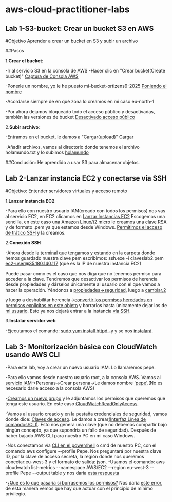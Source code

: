 # aws-cloud-practitioner-labs
## Lab 1-S3-bucket: Crear un bucket S3 en AWS

#Objetivo
Aprender a crear un bucket en S3 y subir un archivo

##Pasos

1.**Crear el bucket**:

 -Ir al servicio S3 en la consola de AWS
 -Hacer clic en "Crear bucket(Create bucket)" [Captura de Consola AWS](/AWS-labs/lab-1-s3-bucket/capturas/2.png)
 
 -Ponerle un nombre, yo le he puesto mi-bucket-ortizens9-2025 [Poniendo el nombre](/AWS-labs/lab-1-s3-bucket/capturas/1.png)
 
 -Acordarse siempre de en qué zona lo creamos en mi caso eu-north-1
 
 -Por ahora dejamos bloqueado todo el acceso público y desactivadas, también las versiones de bucket
 [Desactivado acceso público](/AWS-labs/lab-1-s3-bucket/capturas/3.png)
  
2.**Subir archivo**:

 -Entramos en el bucket, le damos a "Cargar(upload)"  [Cargar](/AWS-labs/lab-1-s3-bucket/capturas/5.png)
 
 -Añadir archivos, vamos al directorio donde tenemos el archivo holamundo.txt y lo subimos [holamundo](/AWS-labs/lab-1-s3-bucket/capturas/6.png)

##Conclusión:
He aprendido a usar S3 para almacenar objetos.

## Lab 2-Lanzar instancia EC2 y conectarse vía SSH
#Objetivo: Entender servidores virtuales y acceso remoto

1.**Lanzar instancia EC2**

-Para ello con nuestro usuario IAM(creado con todos los permisos) nos vas al servicio EC2, en EC2 clicamos en [Lanzar Instancias EC2](AWS-labs/lab-2-ecd-ssh/1.png)
Escogemos una sencilla, en este caso una [Amazon Linux/t2 micro](AWS-labs/lab-2-ecd-ssh/2.png) le creamos una [clave RSA](AWS-labs/lab-2-ecd-ssh/3.png) y de formato .pem ya que estamos desde Windows.
[Permitimos el acceso de trático SSH](AWS-labs/lab-2-ecd-ssh/4.png) y la creamos.

2.**Conexión SSH**

-Ahora desde la [terminal](AWS-labs/lab-2-ecd-ssh/6.png) que tengamos y estando en la carpeta donde hemos guardado nuestra clave pem escribimos: ssh.exe -i claveslab2.pem ec2-user@35.180.140.117 (que es la IP de nuestra instancia EC2)

Puede pasar como es el caso que nos diga que no tenemos permiso para acceder a la clave. Tendremos que desactivar los permisos de herencia desde propiedades y dárselos únicamente al usuario con el que vamos a hacer la operación. Yéndonos a [propiedades->seguridad](AWS-labs/lab-2-ecd-ssh/7.png), luego a [cambiar](AWS-labs/lab-2-ecd-ssh/8.png),[2](AWS-labs/lab-2-ecd-ssh/9.png)

y luego a deshabilitar herencia->[convertir los permisos heredados en permisos explícitos en este objeto](AWS-labs/lab-2-ecd-ssh/10.png) y borrarlos hasta únicamente dejar los de [mi usuario](AWS-labs/lab-2-ecd-ssh/11.png). Esto ya nos dejará entrar a la instancia [vía SSH](AWS-labs/lab-2-ecd-ssh/13.png).

3.**Instalar servidor web**

-Ejecutamos el comando: [sudo yum install httpd -y](AWS-labs/lab-2-ecd-ssh/15.png) y se nos [instalará](AWS-labs/lab-2-ecd-ssh/16.png).

## Lab 3- Monitorización básica con CloudWatch usando AWS CLI

-Para este lab, voy a crear un nuevo usuario IAM. Lo llamaremos pepe.

-Para ello vamos desde nuestro usuario root, a la consola AWS.
Vamos al [servicio IAM](AWS-labs/lab-3-iamclicloudwatch/1.png)->Personas->Crear persona->Le damos nombre ['pepe'](AWS-labs/lab-3-iamclicloudwatch/2.png).(No es necesario darle acceso a la consola AWS)

-[Creamos un nuevo grupo](AWS-labs/lab-3-iamclicloudwatch/3.png) y le adjuntamos los permisos que queremos que tenga este usuario. En este caso [CloudWatchReadOnlyAccess](AWS-labs/lab-3-iamclicloudwatch/4.png).

-Vamos al usuario creado y en la pestaña credenciales de seguridad, vamos donde dice: [Claves de acceso](AWS-labs/lab-3-iamclicloudwatch/5.png). Le damos a crear[(Interfaz Línea de comandos/CLI)](AWS-labs/lab-3-iamclicloudwatch/6.png).
Esto nos genera una clave (que no debemos compartir bajo ningún concepto, ya que supondría un fallo de seguridad).
Después de haber bajado AWS CLI para nuestro PC en mi caso Windows.

-Nos conectamos vía [CLI en el powershell](AWS-labs/lab-3-iamclicloudwatch/7.png) o cmd de nuestro PC, con el comando aws configure --profile Pepe. Nos preguntará por nuestra clave ID, por la clave de acceso secreta, la región donde nos queremos conectar:eu-west-3 y el formato de salida: json.
-Usamos el comando: aws cloudwatch list-metrics --namespace AWS/EC2 --region eu-west-3 --profile Pepe --output table y nos daria [esta respuesta](AWS-labs/lab-3-iamclicloudwatch/8.png)

-[¿Qué es lo que pasaria si borrasemos los permisos?](AWS-labs/lab-3-iamclicloudwatch/9.png) Nos daría [este error](AWS-labs/lab-3-iamclicloudwatch/10.png), de esta manera vemos que hay que actuar con el principio de mínimo privilegio.

